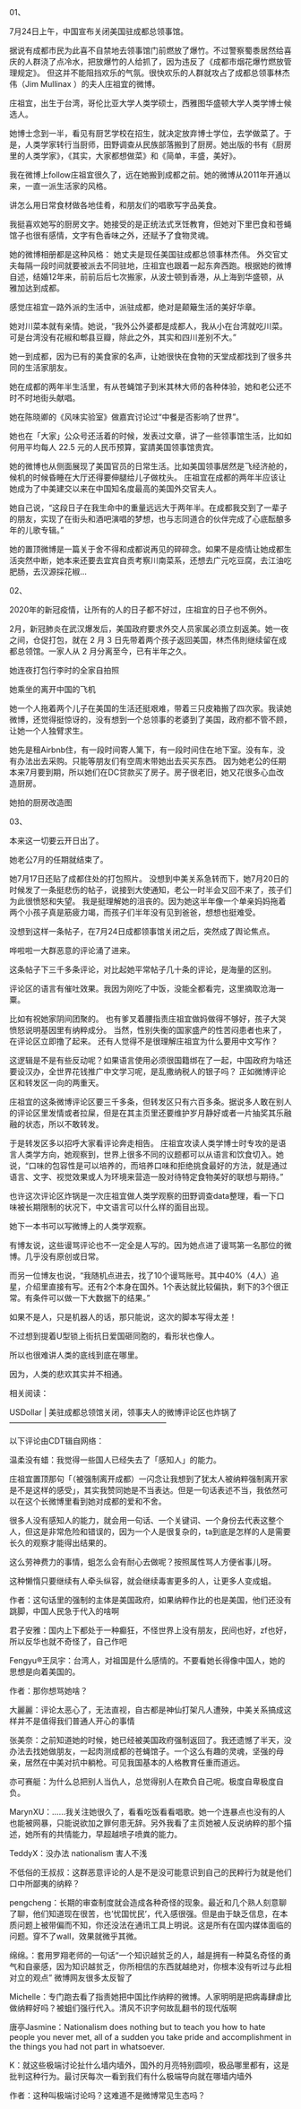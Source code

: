 01、

7月24日上午，中国宣布关闭美国驻成都总领事馆。

据说有成都市民为此喜不自禁地去领事馆门前燃放了爆竹。不过警察蜀黍居然给喜庆的人群浇了点冷水，把放爆竹的人给抓了，因为违反了《成都市烟花爆竹燃放管理规定》。 但这并不能阻挡欢乐的气氛。很快欢乐的人群就攻占了成都总领事林杰伟（Jim Mullinax ）的夫人庄祖宜的微博。

庄祖宜，出生于台湾，哥伦比亚大学人类学硕士，西雅图华盛顿大学人类学博士候选人。

她博士念到一半，看见有厨艺学校在招生，就决定放弃博士学位，去学做菜了。于是，人类学家转行当厨师，田野调查从民族部落搬到了厨房。她出版的书有《厨房里的人类学家》，《其实，大家都想做菜》和《简单，丰盛，美好》。

我在微博上follow庄祖宜很久了，远在她搬到成都之前。她的微博从2011年开通以来，一直一派生活家的风格。

讲怎么用日常食材做各地佳肴，和朋友们的唱歌写字品美食。

我挺喜欢她写的厨房文字。她接受的是正统法式烹饪教育，但她对下里巴食和苍蝇馆子也很有感情，文字有色香味之外，还赋予了食物灵魂。

她的微博相册都是这种风格： 她丈夫是现任美国驻成都总领事林杰伟。 外交官丈夫每隔一段时间就要被派去不同驻地，庄祖宜也跟着一起东奔西跑。根据她的微博自述，结婚12年来，前前后后七次搬家，从波士顿到香港，从上海到华盛顿，从雅加达到成都。

感觉庄祖宜一路外派的生活中，派驻成都，绝对是颠簸生活的美好华章。

她对川菜本就有亲情。她说，“我外公外婆都是成都人，我从小在台湾就吃川菜。可是台湾没有花椒和郫县豆瓣，除此之外，其实和四川差别不大。”

她一到成都，因为已有的美食家的名声，让她很快在食物的天堂成都找到了很多共同的生活家朋友。

她在成都的两年半生活里，有从苍蝇馆子到米其林大师的各种体验，她和老公还不时不时地街头献唱。 

她在陈晓卿的《风味实验室》做嘉宾讨论过“中餐是否影响了世界”。

她也在「大家」公众号还活着的时候，发表过文章，讲了一些领事馆生活，比如如何用平均每人 22.5 元的人民币预算，宴請美国领事馆贵宾。

她的微博也从侧面展现了美国官员的日常生活。比如美国领事居然是飞经济舱的，候机的时候昏睡在大厅还得要伸腿给儿子做枕头。 庄祖宜在成都的两年半应该让她成为了中美建交以来在中国知名度最高的美国外交官夫人。

她自己说，“这段日子在我生命中的重量远远大于两年半。在成都我交到了一辈子的朋友，实现了在街头和酒吧演唱的梦想，也与志同道合的伙伴完成了心底酝酿多年的儿歌专辑。”

她的置顶微博是一篇关于舍不得和成都说再见的碎碎念。如果不是疫情让她成都生活突然中断，她本来还要去宜宾自贡考察川南菜系，还想去广元吃豆腐，去江油吃肥肠，去汉源採花椒&#8230;

02、

2020年的新冠疫情，让所有的人的日子都不好过，庄祖宜的日子也不例外。

2月，新冠肺炎在武汉爆发后，美国政府要求外交人员家属必须立刻返美。她一夜之间，仓促打包，就在 2 月 3 日先带着两个孩子返回美国，林杰伟則继续留在成都总领馆。一家人从 2 月分离至今，已有半年之久。

她连夜打包行李时的全家自拍照

她乘坐的离开中国的飞机

她一个人拖着两个儿子在美国的生活还挺艰难，带着三只皮箱搬了四次家。我读她微博，还觉得挺惊讶的，没有想到一个总领事的老婆到了美国，政府都不管不顾，让她一个人独臂求生。

她先是租Airbnb住，有一段时间寄人篱下，有一段时间住在地下室。没有车，没有办法出去采购。只能等朋友们有空周末带她出去买买东西。 因为她老公的任期本来7月要到期，所以她们在DC贷款买了房子。房子很老旧，她又花很多心血改造厨房。

她拍的厨房改造图

03、

本来这一切要云开日出了。

她老公7月的任期就结束了。

她7月17日还贴了成都住处的打包照片。 没想到中美关系急转而下，她7月20日的时候发了一条挺悲伤的帖子，说接到大使通知，老公一时半会又回不来了，孩子们为此很愤怒和失望。 我是挺理解她的沮丧的。因为她这半年像一个单亲妈妈拖着两个小孩子真是筋疲力竭，而孩子们半年没有见到爸爸，想想也挺难受。

没想到这样一条帖子，在7月24日成都领事馆关闭之后，突然成了舆论焦点。

哗啦啦一大群恶意的评论涌了进来。

这条帖子下三千多条评论，对比起她平常帖子几十条的评论，是海量的区别。

评论区的语言有催吐效果。我因为刚吃了中饭，没能全都看完，这里摘取沧海一粟。

比如有祝她家阴间团聚的。 也有爹叉着腰指责庄祖宜做妈做得不够好，孩子大哭愤怒说明基因里有纳粹成分。 当然，性别失衡的国家盛产的性苦闷患者也来了，在评论区立即撸了起来。 还有人觉得不是很理解庄祖宜为什么要用中文写作？

这逻辑是不是有些反动呢？如果语言使用必须很国籍绑在了一起，中国政府为啥还要设汉办，全世界花钱推广中文学习呢，是乱撒纳税人的银子吗？ 正如微博评论区和转发区一向的两重天。

庄祖宜的这条微博评论区要三千多条，但转发区只有六百多条。据说多人敢在别人的评论区里发情或者拉屎，但是在其主页里还要维护岁月静好或者一片抽奖其乐融融的状态，所以不敢转发。

于是转发区多以招呼大家看评论奔走相告。 庄祖宜攻读人类学博士时专攻的是语言人类学方向，她观察到，世界上很多不同的议题都可以从语言和饮食切入。她说，“口味的包容性是可以培养的，而培养口味和拒绝挑食最好的方法，就是通过语言、文字、视觉效果或人为环境来营造一股对待特定食物美好的联想与期待。”

也许这次评论区炸锅是一次庄祖宜做人类学观察的田野调查data整理，看一下口味被长期限制的状况下，中文语言可以什么样的面目出现。

她下一本书可以写微博上的人类学观察。

有博友说，这些谩骂评论也不一定全是人写的。因为她点进了谩骂第一名那位的微博。几乎没有原创或日常。

而另一位博友也说，“我随机点进去，找了10个谩骂账号。其中40%（4人）追星，介绍里直接有写。还有2个本身在国外。1个表达就比较偏执，剩下的3个很正常。有条件可以做一下大数据下的结果。”

如果不是人，只是机器人的话，那只能说，这次的脚本写得太差！

不过想到提着U型锁上街抗日爱国砸同胞的，看形状也像人。

所以也很难讲人类的底线到底在哪里。

因为，人类的悲欢其实并不相通。

相关阅读：

USDollar | 美驻成都总领馆关闭，领事夫人的微博评论区也炸锅了 ————————————————————

以下评论由CDT辑自网络：

温柔没有蜡：我觉得一些国人已经失去了「感知人」的能力。

庄祖宜置顶那句「（被强制离开成都）一闪念让我想到了犹太人被纳粹强制离开家是不是这样的感受」，其实我赞同她是不当表达。但是一句话表述不当，我依然可以在这个长微博里看到她对成都的爱和不舍。

很多人没有感知人的能力，就会用一句话、一个关键词、一个身份去代表这整个人，但这是非常危险和错误的，因为一个人是很复杂的，ta到底是怎样的人是需要长久的观察才能得出结果的。

这么劳神费力的事情，蛆怎么会有耐心去做呢？按照属性骂人方便省事儿呀。

这种懒惰只要继续有人牵头纵容，就会继续毒害更多的人，让更多人变成蛆。

作者：这句话里的强制的主体是美国政府，如果纳粹作比的也是美国，他们还没有跳脚，中国人民急于代入的啥啊

君子安雅：国内上下都处于一种癫狂，不怪世界上没有朋友，民间也好，zf也好，所以反华也就不奇怪了，自己作吧

Fengyu®王凤宇：台湾人，对祖国是什么感情的。不要看她长得像中国人，她的思想是向着美国的。

作者：那你想骂她啥？

大麗麗：评论太恶心了，无法直视，自古都是神仙打架凡人遭殃，中美关系搞成这样并不是值得我们普通人开心的事情

张美奈：之前知道她的时候，她已经被美国政府强制返回了。我还遗憾了半天，没办法去找她做朋友，一起肉测成都的苍蝇馆子。一个这么有趣的灵魂，坚强的母亲，居然在中美对抗中躺枪。可见我国基本的人格教育任重而道远。

亦可赛艇：为什么总把别人当仇人，总觉得别人在欺负自己呢。极度自卑极度自负。

MarynXU：……我关注她很久了，看看吃饭看看唱歌。她一个连暴点也没有的人也能被网暴，只能说欲加之罪何患无辞。另外我看了主页她被人反说纳粹的那个描述，她所有的共情能力，早超越喷子喷粪的能力。

TeddyX：没办法 nationalism 害人不浅

不低俗的王叔叔：这群恶意评论的人是不是没可能意识到自己的民粹行为就是他们口中所鄙夷的纳粹？

pengcheng：长期的审查制度就会造成各种奇怪的现象。最近和几个熟人刻意聊了聊，他们知道现在很苦，也&#8217;忧国忧民&#8217;，代入感很强。但是由于缺乏信息，在本质问题上被带偏而不知，你还没法在通讯工具上明说。这是所有在国内媒体面临的问题。穿不了wall，效果就微乎其微。

绵绵。：套用罗翔老师的一句话“一个知识越贫乏的人，越是拥有一种莫名奇怪的勇气和自豪感，因为知识越贫乏，你所相信的东西就越绝对，你根本没有听过与此相对立的观点” 微博网友很多太反智了

Michelle：专门跑去看了指责她把中国比作纳粹的微博。人家明明是把病毒肆虐比做纳粹好吗？被蛆们强行代入。清风不识字何故乱翻书的现代版啊

唐亭Jasmine：Nationalism does nothing but to teach you how to hate people you never met, all of a sudden you take pride and accomplishment in the things you had not part in whatsoever.

K：就这些极端讨论扯什么墙内墙外，国外的月亮特别圆呗，极品哪里都有，这是批判这种行为。最讨厌每次一看到我们有什么极端导向就在哪墙内墙外

作者：这种叫极端讨论吗？这难道不是微博常见生态吗？


